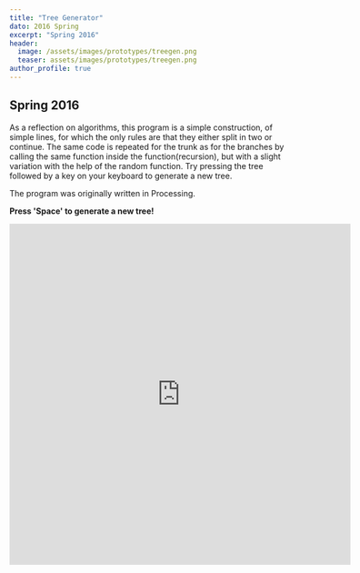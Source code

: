 ```yaml
---
title: "Tree Generator"
dato: 2016 Spring
excerpt: "Spring 2016"
header:
  image: /assets/images/prototypes/treegen.png
  teaser: assets/images/prototypes/treegen.png
author_profile: true
---
```


## Spring 2016

As a reflection on algorithms, this program is a simple construction, of simple lines, for which the only rules are that they either split in two or continue. The same
code is repeated for the trunk as for the branches by calling the same function inside the function(recursion), but with a slight variation with the help of the random function. Try pressing the tree followed by a key on your keyboard to generate a new tree.

The program was originally written in Processing.

**Press 'Space' to generate a new tree!**

<iframe src="https://raw.githack.com/RaggedyAnn/OldMinis/master/5th%20weekly%20mini%20exercise/treeGenerator/index.html" frameborder="0" height="600" width="600" title="Tree Generator"></iframe>
